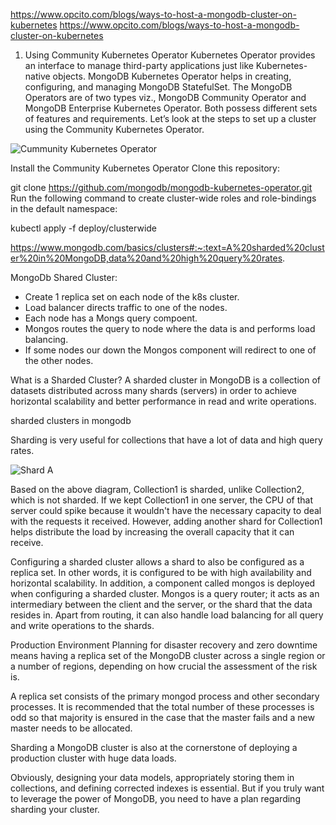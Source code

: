 https://www.opcito.com/blogs/ways-to-host-a-mongodb-cluster-on-kubernetes
https://www.opcito.com/blogs/ways-to-host-a-mongodb-cluster-on-kubernetes
1. Using Community Kubernetes Operator
Kubernetes Operator provides an interface to manage third-party applications just like Kubernetes-native objects. MongoDB Kubernetes Operator helps in creating, configuring, and managing MongoDB StatefulSet. The MongoDB Operators are of two types viz., MongoDB Community Operator and MongoDB Enterprise Kubernetes Operator. Both possess different sets of features and requirements. Let’s look at the steps to set up a cluster using the Community Kubernetes Operator.

![Cummunity Kubernetes Operator](https://www.opcito.com/hs-fs/hubfs/mongodb1.jpg?width=480&name=mongodb1.jpg)

Install the Community Kubernetes Operator
Clone this repository:

git clone https://github.com/mongodb/mongodb-kubernetes-operator.git 
Run the following command to create cluster-wide roles and role-bindings in the default namespace:

kubectl apply -f deploy/clusterwide 

https://www.mongodb.com/basics/clusters#:~:text=A%20sharded%20cluster%20in%20MongoDB,data%20and%20high%20query%20rates.

MongoDb Shared Cluster:
- Create 1 replica set on each node of the k8s cluster.
- Load balancer directs traffic to one of the nodes.
- Each node has a Mongs query compoent.
- Mongos routes the query to node where the data is and performs load balancing.
- If some nodes our down the Mongos component will redirect to one of the other nodes.

What is a Sharded Cluster?
A sharded cluster in MongoDB is a collection of datasets distributed across many shards (servers) in order to achieve horizontal scalability and better performance in read and write operations.


sharded clusters in mongodb

Sharding is very useful for collections that have a lot of data and high query rates.

![Shard A](https://webimages.mongodb.com/_com_assets/cms/kkh4ow57g54wpvn1t-mongodb-sharded-cluster.png?auto=format%2Ccompress)

Based on the above diagram, Collection1 is sharded, unlike Collection2, which is not sharded. If we kept Collection1 in one server, the CPU of that server could spike because it wouldn't have the necessary capacity to deal with the requests it received. However, adding another shard for Collection1 helps distribute the load by increasing the overall capacity that it can receive.

Configuring a sharded cluster allows a shard to also be configured as a replica set. In other words, it is configured to be with high availability and horizontal scalability. In addition, a component called mongos is deployed when configuring a sharded cluster. Mongos is a query router; it acts as an intermediary between the client and the server, or the shard that the data resides in. Apart from routing, it can also handle load balancing for all query and write operations to the shards.

Production Environment
Planning for disaster recovery and zero downtime means having a replica set of the MongoDB cluster across a single region or a number of regions, depending on how crucial the assessment of the risk is.

A replica set consists of the primary mongod process and other secondary processes. It is recommended that the total number of these processes is odd so that majority is ensured in the case that the master fails and a new master needs to be allocated.

Sharding a MongoDB cluster is also at the cornerstone of deploying a production cluster with huge data loads.

Obviously, designing your data models, appropriately storing them in collections, and defining corrected indexes is essential. But if you truly want to leverage the power of MongoDB, you need to have a plan regarding sharding your cluster.


